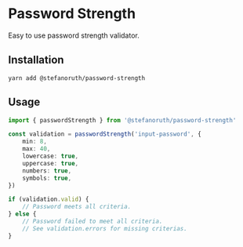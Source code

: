 # Password Strength

Easy to use password strength validator.

## Installation

```
yarn add @stefanoruth/password-strength
```

## Usage

```ts
import { passwordStrength } from '@stefanoruth/password-strength'

const validation = passwordStrength('input-password', {
    min: 8,
    max: 40,
    lowercase: true,
    uppercase: true,
    numbers: true,
    symbols: true,
})

if (validation.valid) {
    // Password meets all criteria.
} else {
    // Password failed to meet all criteria.
    // See validation.errors for missing criterias.
}
```
